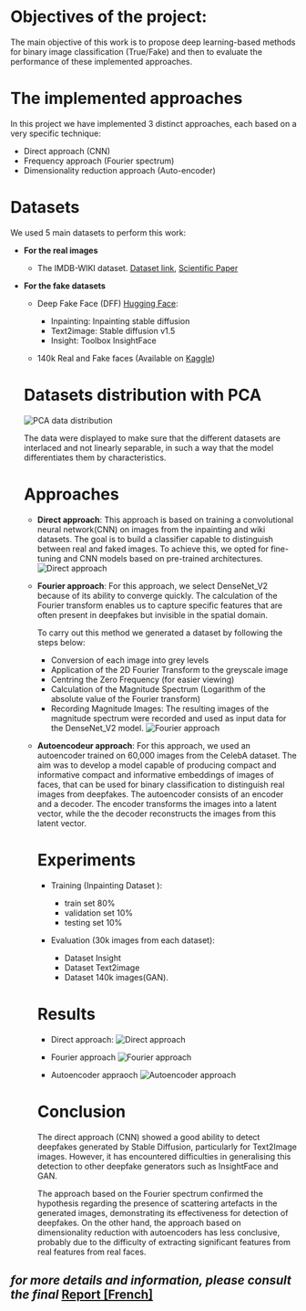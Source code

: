 # Objectives of the project:
The main objective of this work is to propose deep learning-based methods for binary image classification (True/Fake) and then to evaluate the performance of these implemented approaches.

# The implemented approaches
In this project we have implemented 3 distinct approaches, each based on a very specific technique:

- Direct approach (CNN)
- Frequency approach (Fourier spectrum)
- Dimensionality reduction approach (Auto-encoder)

# Datasets
We used 5 main datasets to perform this work:

- **For the real images**
  -  The IMDB-WIKI dataset. [Dataset link](https://data.vision.ee.ethz.ch/cvl/rrothe/imdb-wiki/static/wiki_crop.tar), [Scientific Paper](https://data.vision.ee.ethz.ch/cvl/rrothe/imdb-wiki/)


- **For the fake datasets**
  - Deep Fake Face (DFF) [Hugging Face](https://huggingface.co/datasets/OpenRL/DeepFakeFace):
    - Inpainting: Inpainting stable diffusion 
    - Text2image: Stable diffusion v1.5
    - Insight: Toolbox InsightFace

  - 140k Real and Fake faces (Available on [Kaggle](https://www.kaggle.com/datasets/xhlulu/140k-real-and-fake-faces))
 
  # Datasets distribution with PCA

  ![PCA data distribution](https://github.com/Malekbennabi3/TER_Notebooks/blob/main/img/Acp.png)
  
  The data were displayed to make sure that the different datasets are interlaced and not linearly separable, in such a way that the model differentiates them by characteristics.

  # Approaches

  - **Direct approach**:
    This approach is based on training a convolutional neural network(CNN) on images from the inpainting and wiki datasets.
    The goal is to build a classifier capable to distinguish between real and faked images.
    To achieve this, we opted for fine-tuning and CNN models based on pre-trained architectures.
    ![Direct approach](https://github.com/Malekbennabi3/TER_Notebooks/blob/main/img/direct.png)
    
  - **Fourier approach**:
    For this approach, we select DenseNet_V2 because of its ability to converge quickly.
    The calculation of the Fourier transform enables us to capture specific features that are often present in deepfakes but invisible in the spatial domain.

    To carry out this method we generated a dataset by following the steps below:
    - Conversion of each image into grey levels
    - Application of the 2D Fourier Transform to the greyscale image
    - Centring the Zero Frequency (for easier viewing)
    - Calculation of the Magnitude Spectrum (Logarithm of the absolute value of the Fourier transform)
    - Recording Magnitude Images: The resulting images of the magnitude spectrum were recorded and used as input data for the DenseNet_V2 model.
     ![Fourier approach](https://github.com/Malekbennabi3/TER_Notebooks/blob/main/img/fourier.png)  

  - **Autoencodeur approach**:
    For this approach, we used an autoencoder trained on 60,000 images from the CelebA dataset.
    The aim was to develop a model capable of producing compact and informative compact and informative embeddings of images of faces, that can be used for binary classification to distinguish real images from deepfakes.
    The autoencoder consists of an encoder and a decoder. The encoder transforms the images into a latent vector, while the the decoder reconstructs the images from this latent vector.

    # Experiments

    - Training (Inpainting Dataset ):
      - train set 80%
      - validation set 10%
      - testing set 10%

    - Evaluation (30k images from each dataset):
      - Dataset Insight
      - Dataset Text2image
      - Dataset 140k images(GAN).
     
    # Results

    - Direct approach:
      ![Direct approach](https://github.com/Malekbennabi3/TER_Notebooks/blob/main/img/res_direct.png)  


    - Fourier approach
      ![Fourier approach](https://github.com/Malekbennabi3/TER_Notebooks/blob/main/img/res_fourier.png)  


    - Autoencoder appraoch
      ![Autoencoder approach](https://github.com/Malekbennabi3/TER_Notebooks/blob/main/img/res_auto.png)  


    # Conclusion

       The direct approach (CNN) showed a good ability to detect deepfakes generated by Stable Diffusion, particularly for Text2Image images. However, it has encountered difficulties in generalising this detection to other
       deepfake generators such as InsightFace and GAN.
    
       The approach based on the Fourier spectrum confirmed the hypothesis regarding the presence of scattering artefacts in the generated images, demonstrating its effectiveness for detection of deepfakes.
       On the other hand, the approach based on dimensionality reduction with autoencoders has less conclusive, probably due to the difficulty of extracting significant features from real features from real faces.


## *for more details and information, please consult the final* [Report [French]](https://github.com/Malekbennabi3/TER_Notebooks/blob/main/TER_Rapport.pdf)
    
  
